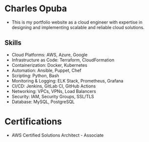 # Charles Opuba
- This is my portfolio website as a cloud engineer with expertise in designing and implementing scalable and reliable cloud solutions.


## Skills
- Cloud Platforms: AWS, Azure, Google 
- Infrastructure as Code: Terraform, CloudFormation
- Containerization: Docker, Kubernetes
- Automation: Ansible, Puppet, Chef
- Scripting: Python, Bash
- Monitoring & Logging: ELK Stack, Prometheus, Grafana
- CI/CD: Jenkins, GitLab CI, GitHub Actions
- Networking: VPCs, VPNs, Load Balancers
- Security: IAM, Security Groups, SSL/TLS
- Database: MySQL, PostgreSQL

# Certifications
- AWS Certified Solutions Architect - Associate